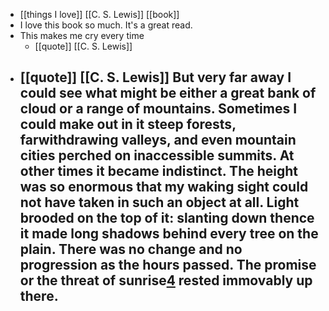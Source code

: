 - [[things I love]] [[C. S. Lewis]] [[book]]
- I love this book so much. It's a great read.
- This makes me cry every time
	- [[quote]] [[C. S. Lewis]]
- [[quote]] [[C. S. Lewis]] But very far away I could see what might be either a great bank of cloud or a range of mountains. Sometimes I could make out in it steep forests, farwithdrawing valleys, and even mountain cities perched on inaccessible summits. At other times it became indistinct. The height was so enormous that my waking sight could not have taken in such an object at all. Light brooded on the top of it: slanting down thence it made long shadows behind every tree on the plain. There was no change and no progression as the hours passed. The promise or the threat of sunrise[4](https://nathanpmyoung.substack.com/p/minimum-viable-paradise#footnote-4-139474779) rested immovably up there.
	-